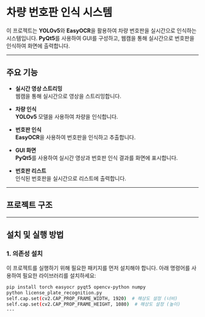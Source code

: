 # 차량 번호판 인식 시스템

이 프로젝트는 **YOLOv5**와 **EasyOCR**을 활용하여 차량 번호판을 실시간으로 인식하는 시스템입니다. **PyQt5**를 사용하여 GUI를 구성하고, 웹캠을 통해 실시간으로 번호판을 인식하여 화면에 출력합니다.

---

## 주요 기능

- **실시간 영상 스트리밍**  
  웹캠을 통해 실시간으로 영상을 스트리밍합니다.
  
- **차량 인식**  
  **YOLOv5** 모델을 사용하여 차량을 인식합니다.
  
- **번호판 인식**  
  **EasyOCR**을 사용하여 번호판을 인식하고 추출합니다.
  
- **GUI 화면**  
  **PyQt5**를 사용하여 실시간 영상과 번호판 인식 결과를 화면에 표시합니다.
  
- **번호판 리스트**  
  인식된 번호판을 실시간으로 리스트에 출력합니다.

---

## 프로젝트 구조
---

## 설치 및 실행 방법

### 1. 의존성 설치

이 프로젝트를 실행하기 위해 필요한 패키지를 먼저 설치해야 합니다. 아래 명령어를 사용하여 필요한 라이브러리를 설치하세요:

```bash
pip install torch easyocr pyqt5 opencv-python numpy
python license_plate_recognition.py
self.cap.set(cv2.CAP_PROP_FRAME_WIDTH, 1920)  # 해상도 설정 (너비)
self.cap.set(cv2.CAP_PROP_FRAME_HEIGHT, 1080)  # 해상도 설정 (높이)
---
